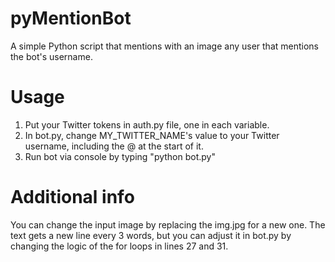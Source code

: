 # pyMentionBot
A simple Python script that mentions with an image any user that mentions the bot's username.

# Usage
1. Put your Twitter tokens in auth.py file, one in each variable.
2. In bot.py, change MY_TWITTER_NAME's value to your Twitter username, including the @ at the start of it.
3. Run bot via console by typing "python bot.py"

# Additional info
You can change the input image by replacing the img.jpg for a new one.
The text gets a new line every 3 words, but you can adjust it in bot.py by changing the logic of the for loops in lines 27 and 31.
